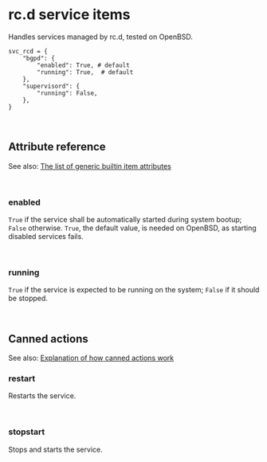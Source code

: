 # rc.d service items

Handles services managed by rc.d, tested on OpenBSD.

    svc_rcd = {
        "bgpd": {
            "enabled": True, # default
            "running": True,  # default
        },
        "supervisord": {
            "running": False,
        },
    }

<br>

## Attribute reference

See also: [The list of generic builtin item attributes](../repo/bundles.md#builtin-item-attributes)

<br>

### enabled

`True` if the service shall be automatically started during system bootup; `False` otherwise. `True`, the default value, is needed on OpenBSD, as starting disabled services fails.

<br>

### running

`True` if the service is expected to be running on the system; `False` if it should be stopped.

<br>

## Canned actions

See also: [Explanation of how canned actions work](../repo/bundles.md#canned-actions)

### restart

Restarts the service.

<br>

### stopstart

Stops and starts the service.
